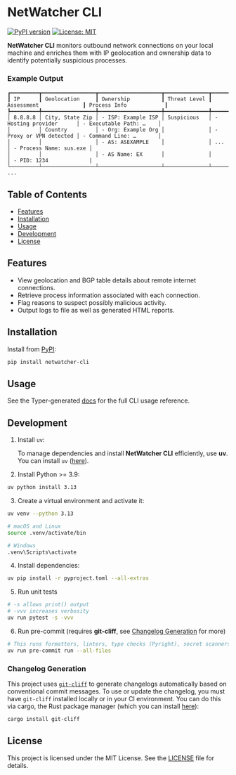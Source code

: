 # NetWatcher CLI

[![PyPI version](https://badge.fury.io/py/netwatcher-cli.svg)](https://pypi.org/project/netwatcher-cli/)
[![License: MIT](https://img.shields.io/badge/License-MIT-blue.svg)](LICENSE)

**NetWatcher CLI** monitors outbound network connections on your local machine and enriches them with IP geolocation and
ownership data to identify potentially suspicious processes.

### Example Output

```text
┏━━━━━━━━━┳━━━━━━━━━━━━━━━━━┳━━━━━━━━━━━━━━━━━━━━┳━━━━━━━━━━━━━━┳━━━━━━━━━━━━━━━━━━━━━━━━━┳━━━━━━━━━━━━━━━━━━━━━━━━━┓
┃ IP      ┃ Geolocation     ┃ Ownership          ┃ Threat Level ┃ Assessment              ┃ Process Info            ┃
┡━━━━━━━━━╇━━━━━━━━━━━━━━━━━╇━━━━━━━━━━━━━━━━━━━━╇━━━━━━━━━━━━━━╇━━━━━━━━━━━━━━━━━━━━━━━━━╇━━━━━━━━━━━━━━━━━━━━━━━━━┩
│ 8.8.8.8 │ City, State Zip │ - ISP: Example ISP │ Suspicious   │ - Hosting provider      │ - Executable Path: …    │
│         │ Country         │ - Org: Example Org │              │ - Proxy or VPN detected │ - Command Line: …       │
│         │                 │ - AS: ASEXAMPLE    │              │ ...                     │ - Process Name: sus.exe │
│         │                 │ - AS Name: EX      │              │                         │ - PID: 1234             |
└─────────┴─────────────────┴────────────────────┴──────────────┴─────────────────────────┴─────────────────────────┘
...
```

## Table of Contents

- [Features](#features)
- [Installation](#installation)
- [Usage](#usage)
- [Development](#development)
- [License](#license)

## Features

- View geolocation and BGP table details about remote internet connections.
- Retrieve process information associated with each connection.
- Flag reasons to suspect possibly malicious activity.
- Output logs to file as well as generated HTML reports.

## Installation

Install from [PyPI](https://pypi.org/project/netwatcher-cli):

```bash
pip install netwatcher-cli
```

## Usage

See the Typer-generated [docs](docs/cli.md) for the full CLI usage reference.

## Development

1. Install `uv`:

   To manage dependencies and install **NetWatcher CLI** efficiently, use **uv**. You can install `uv`
   ([here](https://docs.astral.sh/uv/getting-started/installation/)).

2. Install Python >= 3.9:

```bash
uv python install 3.13
```

3. Create a virtual environment and activate it:

```bash
uv venv --python 3.13

# macOS and Linux
source .venv/activate/bin

# Windows
.venv\Scripts\activate
```

4. Install dependencies:

```bash
uv pip install -r pyproject.toml --all-extras
```

5. Run unit tests

```bash
# -s allows print() output
# -vvv increases verbosity
uv run pytest -s -vvv
```

6. Run pre-commit (requires **git-cliff**, see [Changelog Generation](#changelog-generation) for more)

```bash
# This runs formatters, linters, type checks (Pyright), secret scanners, and doc generators.
uv run pre-commit run --all-files
```

### Changelog Generation

This project uses [`git-cliff`](https://git-cliff.org/docs/) to generate changelogs automatically based on conventional
commit messages. To use or update the changelog, you must have `git-cliff` installed locally or in your CI environment.
You can do this via cargo, the Rust package manager (which you can install
[here](https://www.rust-lang.org/tools/install)):

```bash
cargo install git-cliff
```

## License

This project is licensed under the MIT License. See the [LICENSE](LICENSE) file for details.
